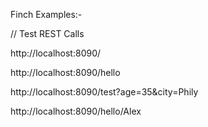 Finch Examples:-

// Test REST Calls

http://localhost:8090/

http://localhost:8090/hello

http://localhost:8090/test?age=35&city=Phily

http://localhost:8090/hello/Alex
